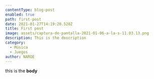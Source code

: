 ```yaml
---
contentType: blog-post
enabled: true
path: first-post
date: 2021-01-27T14:19:20.528Z
title: First post
image: assets/captura-de-pantalla-2021-01-06-a-la-s-11.03.13.png
description: This is the description
category:
  - Música
  - Juegos
author: NARQE
---
```

this is the **body**